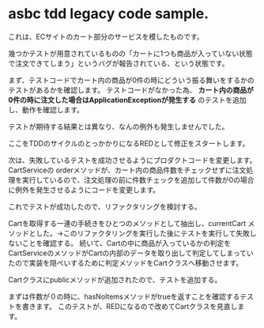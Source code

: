 # asbc tdd legacy code sample. 

これは、ECサイトのカート部分のサービスを模したものです。

幾つかテストが用意されているものの「カートに1つも商品が入っていない状態で注文できてしまう」というバグが報告されている、という状態です。


まず、テストコードでカート内の商品が0件の時にどういう振る舞いをするかのテストがあるかを確認します。
テストコードがなかった為、 **カート内の商品が0件の時に注文した場合はApplicationExceptionが発生する** のテストを追加し、動作を確認します。

テストが期待する結果とは異なり、なんの例外も発生しませんでした。

ここをTDDのサイクルのとっかかりになるREDとして修正をスタートします。


次は、失敗しているテストを成功させるようにプロダクトコードを変更します。
CartServiceの orderメソッドが、カート内の商品件数をチェックせずに注文処理を実行しているので、注文処理の前に件数チェックを追加して件数が0の場合に例外を発生させるようにコードを変更します。

これでテストが成功したので、リファクタリングを検討する。

Cartを取得する一連の手続きをひとつのメソッドとして抽出し、currentCart メソッドとした。→このリファクタリングを実行した後にテストを実行して失敗しないことを確認する。
続いて、Cartの中に商品が入っているかの判定を CartServiceのメソッドがCartの内部のデータを取り出して判定してしまっていたので実装を隠ぺいするために判定メソッドをCartクラスへ移動させます。

Cartクラスにpublicメソッドが追加されたので、テストを追加する。

まずは件数が０の時に、hasNoItemsメソッドがtrueを返すことを確認するテストを書きます。
このテストが、REDになるので改めてCartクラスを見直します。